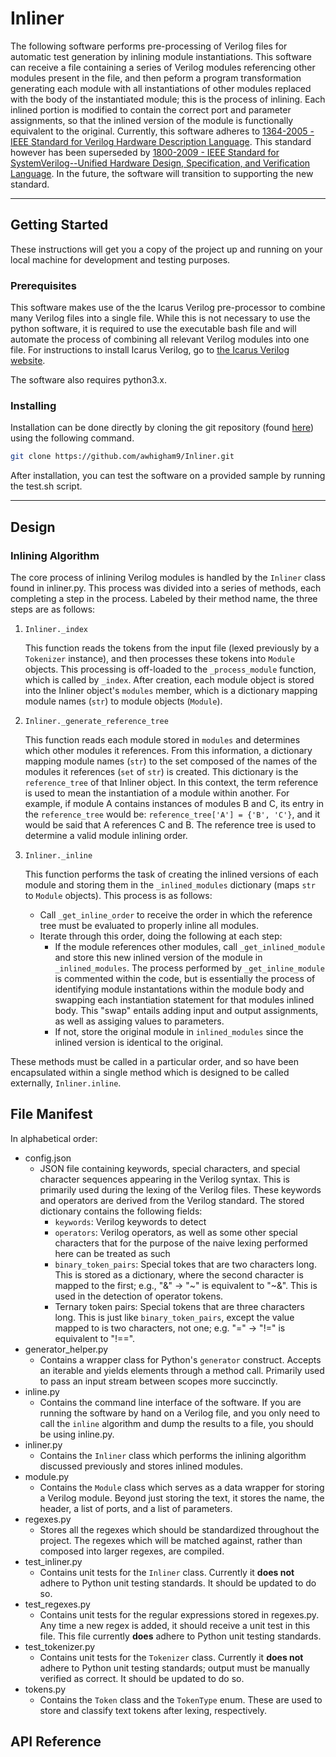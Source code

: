 # Inliner

The following software performs pre-processing of Verilog files for automatic test generation by inlining module instantiations. This software can receive a file containing a series of Verilog modules referencing other modules present in the file, and then peform a program transformation generating each module with all instantiations of other modules replaced with the body of the instantiated module; this is the process of inlining. Each inlined portion is modified to contain the correct port and parameter assignments, so that the inlined version of the module is functionally equivalent to the original. Currently, this software adheres to [1364-2005 - IEEE Standard for Verilog Hardware Description Language](https://doi.org/10.1109/IEEESTD.2006.99495). This standard however has been superseded by [1800-2009 - IEEE Standard for SystemVerilog--Unified Hardware Design, Specification, and Verification Language](https://ieeexplore.ieee.org/servlet/opac?punumber=5985441). In the future, the software will transition to supporting the new standard.

***

## Getting Started

These instructions will get you a copy of the project up and running on your local machine for development and testing purposes.

### Prerequisites

This software makes use of the the Icarus Verilog pre-processor to combine many Verilog files into a single file. While this is not necessary to use the python software, it is required to use the executable bash file and will automate the process of combining all relevant Verilog modules into one file. For instructions to install Icarus Verilog, go to [the Icarus Verilog website](http://iverilog.icarus.com/).

The software also requires python3.x.

### Installing

Installation can be done directly by cloning the git repository (found [here](https://github.com/awhigham9/Inliner)) using the following command.

``` bash
git clone https://github.com/awhigham9/Inliner.git
```

After installation, you can test the software on a provided sample by running the test.sh script.

***

## Design

### Inlining Algorithm

The core process of inlining Verilog modules is handled by the `Inliner` class found in inliner.py. This process was divided into a series of methods, each completing a step in the process. Labeled by their method name, the three steps are as follows:

1. `Inliner._index`

   This function reads the tokens from the input file (lexed previously by a `Tokenizer` instance), and then processes these tokens into `Module` objects. This processing is off-loaded to the `_process_module` function, which is called by `_index`. After creation, each module object is stored into the Inliner object's `modules` member, which is a dictionary mapping module names (`str`) to module objects (`Module`).

2. `Inliner._generate_reference_tree`

   This function reads each module stored in `modules` and determines which other modules it references. From this information, a dictionary mapping module names (`str`) to the set composed of the names of the modules it references (`set` of `str`) is created. This dictionary is the `reference_tree` of that Inliner object. In this context, the term reference is used to mean the instantiation of a module within another. For example, if module A contains instances of modules B and C, its entry in the `reference_tree` would be: `reference_tree['A'] = {'B', 'C'}`, and it would be said that A references C and B. The reference tree is used to determine a valid module inlining order.

3. `Inliner._inline`

   This function performs the task of creating the inlined versions of each module and storing them in the `_inlined_modules` dictionary (maps `str` to `Module` objects). This process is as follows:
   + Call `_get_inline_order` to receive the order in which the reference tree must be evaluated to properly inline all modules.
   + Iterate through this order, doing the following at each step:
     + If the module references other modules, call `_get_inlined_module` and store this new inlined version of the module in `_inlined_modules`. The process performed by `_get_inline_module` is commented within the code, but is essentially the process of identifying module instantations within the module body and swapping each instantiation statement for that modules inlined body. This "swap" entails adding input and output assignments, as well as assiging values to parameters.
     + If not, store the original module in `inlined_modules` since the inlined version is identical to the original.

These methods must be called in a particular order, and so have been encapsulated within a single method which is designed to be called externally, `Inliner.inline`.

## File Manifest

In alphabetical order:

+ config.json
  + JSON file containing keywords, special characters, and special character sequences appearing in the Verilog syntax. This is primarily used during the lexing of the Verilog files. These keywords and operators are derived from the Verilog standard. The stored dictionary contains the following fields:
    + `keywords`: Verilog keywords to detect
    + `operators`: Verilog operators, as well as some other special characters that for the purpose of the naive lexing performed here can be treated as such
    + `binary_token_pairs`: Special tokes that are two characters long. This is stored as a dictionary, where the second character is mapped to the first; e.g., "&" -> "~" is equivalent to "~&". This is used in the detection of operator tokens.
    + Ternary token pairs: Special tokens that are three characters long. This is just like `binary_token_pairs`, except the value mapped to is two characters, not one; e.g. "=" -> "!=" is equivalent to "!==".
+ generator_helper.py
  + Contains a wrapper class for Python's `generator` construct. Accepts an iterable and yields elements through a method call. Primarily used to pass an input stream between scopes more succinctly.
+ inline.py
  + Contains the command line interface of the software. If you are running the software by hand on a Verilog file, and you only need to call the `inline` algorithm and dump the results to a file, you should be using inline.py.
+ inliner.py
  + Contains the `Inliner` class which performs the inlining algorithm discussed previously and stores inlined modules.
+ module.py
  + Contains the `Module` class which serves as a data wrapper for storing a Verilog module. Beyond just storing the text, it stores the name, the header, a list of ports, and a list of parameters.
+ regexes.py
  + Stores all the regexes which should be standardized throughout the project. The regexes which will be matched against, rather than composed into larger regexes, are compiled.
+ test_inliner.py
  + Contains unit tests for the `Inliner` class. Currently it **does not** adhere to Python unit testing standards. It should be updated to do so.
+ test_regexes.py
  + Contains unit tests for the regular expressions stored in regexes.py. Any time a new regex is added, it should receive a unit test in this file. This file currently **does** adhere to Python unit testing standards.
+ test_tokenizer.py
  + Contains unit tests for the `Tokenizer` class. Currently it **does not** adhere to Python unit testing standards; output must be manually verified as correct. It should be updated to do so.
+ tokens.py
  + Contains the `Token` class and the `TokenType` enum. These are used to store and classify text tokens after lexing, respectively.

## API Reference
